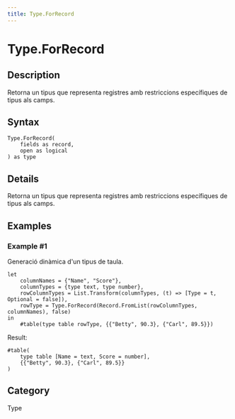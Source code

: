 ```yaml
---
title: Type.ForRecord
---
```


# Type.ForRecord


## Description

Retorna un tipus que representa registres amb restriccions específiques de tipus als camps.


## Syntax

```powerquery
Type.ForRecord(
    fields as record,
    open as logical
) as type
```


## Details

Retorna un tipus que representa registres amb restriccions específiques de tipus als camps.


## Examples

### Example #1 
Generació dinàmica d&#39;un tipus de taula.
```powerquery
let
    columnNames = {"Name", "Score"},
    columnTypes = {type text, type number},
    rowColumnTypes = List.Transform(columnTypes, (t) => [Type = t, Optional = false]),
    rowType = Type.ForRecord(Record.FromList(rowColumnTypes, columnNames), false)
in
    #table(type table rowType, {{"Betty", 90.3}, {"Carl", 89.5}})
```

Result: 
```powerquery
#table(
    type table [Name = text, Score = number],
    {{"Betty", 90.3}, {"Carl", 89.5}}
)
```




## Category
Type
